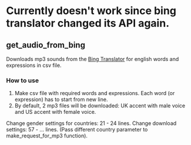 # Currently doesn't work since bing translator changed its API again.

## get_audio_from_bing
Downloads mp3 sounds from the [Bing Translator](https://www.bing.com/translator) for english words and expressions in csv file.

### How to use

1. Make csv file with required words and expressions. Each word (or expression) has to start from new line.
2. By default, 2 mp3 files will be downloaded: UK accent with male voice and US accent with female voice.

Change gender settings for countries: 21 - 24 lines.
Change download settings: 57 - ... lines. (Pass different country parameter to make_request_for_mp3 function).
